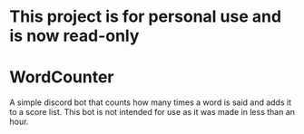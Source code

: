 # This project is for personal use and is now read-only

# WordCounter
A simple discord bot that counts how many times a word is said and adds it to a score list. This bot is not intended for use as it was made in less than an hour.
